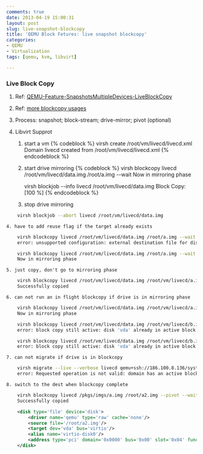 ```yaml
---
comments: true
date: 2013-04-19 15:00:31
layout: post
slug: live-snapshot-blockcopy
title: 'QEMU Block Fetures: live snapshot blockcopy'
categories:
- QEMU
- Virtualization
tags: [qemu, kvm, libvirt]

---
```


### Live Block Copy

1. Ref: [QEMU-Feature-SnapshotsMultipleDevices-LiveBlockCopy](http://wiki.qemu.org/Features/SnapshotsMultipleDevices#Application_to_live_block_copy)
2. Ref: [more blockcopy usages](https://bugzilla.redhat.com/show_bug.cgi?id=888426)
3. Process: snapshot; block-stream; drive-mirror; pivot (optional)
4. Libvirt Supprot

    1. start a vm 
        {% codeblock %}
    	virsh create /root/vm/livecd/livecd.xml 
    	Domain livecd created from /root/vm/livecd/livecd.xml
        {% endcodeblock %}

    2. start drive mirroring 
        {% codeblock %}
    	virsh blockcopy livecd /root/vm/livecd/data.img /root/a.img --wait 
    	Now in mirroring phase

    	virsh blockjob --info livecd /root/vm/livecd/data.img 
    	Block Copy: [100 %]
        {% endcodeblock %}
    3. stop drive mirroring
``` bash
    virsh blockjob --abort livecd /root/vm/livecd/data.img
```
    4. have to add reuse flag if the target already exists
``` bash
    virsh blockcopy livecd /root/vm/livecd/data.img /root/a.img --wait
    error: unsupported configuration: external destination file for disk vda already exists and is not a block device: /root/a.img
```
```	bash
    virsh blockcopy livecd /root/vm/livecd/data.img /root/a.img --wait --reuse-external
    Now in mirroring phase
```
    5. just copy, don't go to mirroring phase
``` bash
    virsh blockcopy livecd /root/vm/livecd/data.img /root/vm/livecd/a.img --wait --finish
    Successfully copied
```
    6. can not run an in flight blockcopy if drive is in mirroring phase
``` bash
    virsh blockcopy livecd /root/vm/livecd/data.img /root/vm/livecd/a.img --wait --async --reuse-external
    Now in mirroring phase
```
``` bash
    virsh blockcopy livecd /root/vm/livecd/data.img /root/vm/livecd/b.img --finish --wait
    error: block copy still active: disk 'vda' already in active block copy job
```
``` bash
    virsh blockcopy livecd /root/vm/livecd/data.img /root/vm/livecd/b.img --finish --wait --async
    error: block copy still active: disk 'vda' already in active block copy job
```
    7. can not migrate if drive is in blockcopy
``` bash
    virsh migrate --live --verbose livecd qemu+ssh://186.100.8.136/system
    error: Requested operation is not valid: domain has an active block job
```
    8. switch to the dest when blockcopy complete
``` bash
    virsh blockcopy livecd /pkgs/imgs/a.img /root/a2.img --pivot --wait
    Successfully copied
```
``` xml
    <disk type='file' device='disk'>
        <driver name='qemu' type='raw' cache='none'/>
        <source file='/root/a2.img'/>
        <target dev='vda' bus='virtio'/>
        <alias name='virtio-disk0'/>
        <address type='pci' domain='0x0000' bus='0x00' slot='0x04' function='0x0'/>
    </disk>
```
